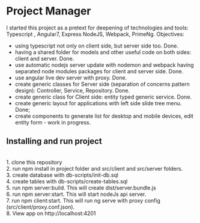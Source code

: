 # Project Manager
I started this project as a pretext for deepening of technologies and tools: Typescript , Angular7, Express NodeJS, Webpack, PrimeNg.
Objectives:
 - using typescript not only on client side, but server side too. Done. 
 - having a shared folder for models and other useful code on both sides: client and server. Done.
 - use automatic nodejs server update with nodemon and webpack having separated node modules packages for client and server side. Done.
 - use angular live dev server with proxy. Done.
 - create generic classes for Server side (separation of concerns pattern design): Controller, Service, Repository. Done.
 - create generic class for Client side: entity typed generic service. Done. 
 - create generic layout for applications with left side slide tree menu. Done;
 - create components to generate list for desktop and mobile devices, edit entity form - work in progress.
 
 <h2>Installing and run project</h2>
<br>  1. clone this repository
<br>  2. run npm install in project folder and src/client and src/server folders.
<br>  3. create database with db-scripts/init-db.sql
<br>  4. create tables with db-scripts/create-tables.sql
<br>  5. run npm server:build. This will create dist/server.bundle.js
<br>  6. run npm server:start. This will start nodeJs api server.
<br>  7. run npm client:start. This will run ng serve with proxy config (src/client/proxy.conf.json).
<br>  8. View app on http://localhost:4201
